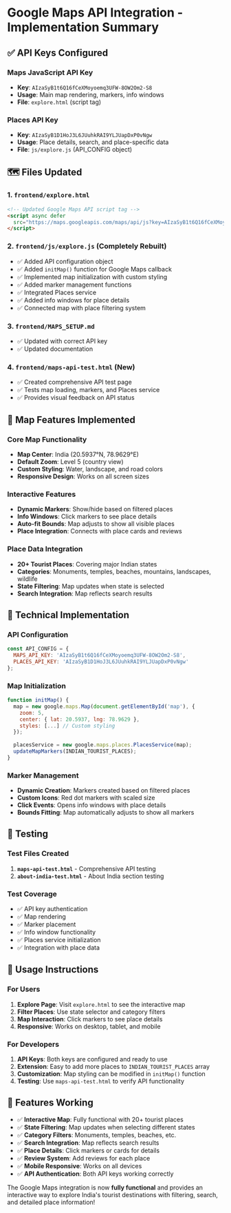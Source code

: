 # Google Maps API Integration - Implementation Summary

## ✅ API Keys Configured

### Maps JavaScript API Key
- **Key**: `AIzaSyB1t6Q16fCeXMoyoemq3UFW-8OW2Om2-S8`
- **Usage**: Main map rendering, markers, info windows
- **File**: `explore.html` (script tag)

### Places API Key  
- **Key**: `AIzaSyB1D1HoJ3L6JUuhkRAI9YLJUapDxP0vNgw`
- **Usage**: Place details, search, and place-specific data
- **File**: `js/explore.js` (API_CONFIG object)

## 🗺️ Files Updated

### 1. `frontend/explore.html`
```html
<!-- Updated Google Maps API script tag -->
<script async defer 
  src="https://maps.googleapis.com/maps/api/js?key=AIzaSyB1t6Q16fCeXMoyoemq3UFW-8OW2Om2-S8&libraries=places&callback=initMap">
</script>
```

### 2. `frontend/js/explore.js` (Completely Rebuilt)
- ✅ Added API configuration object
- ✅ Added `initMap()` function for Google Maps callback
- ✅ Implemented map initialization with custom styling
- ✅ Added marker management functions
- ✅ Integrated Places service
- ✅ Added info windows for place details
- ✅ Connected map with place filtering system

### 3. `frontend/MAPS_SETUP.md`
- ✅ Updated with correct API key
- ✅ Updated documentation

### 4. `frontend/maps-api-test.html` (New)
- ✅ Created comprehensive API test page
- ✅ Tests map loading, markers, and Places service
- ✅ Provides visual feedback on API status

## 🎯 Map Features Implemented

### Core Map Functionality
- **Map Center**: India (20.5937°N, 78.9629°E)
- **Default Zoom**: Level 5 (country view)
- **Custom Styling**: Water, landscape, and road colors
- **Responsive Design**: Works on all screen sizes

### Interactive Features
- **Dynamic Markers**: Show/hide based on filtered places
- **Info Windows**: Click markers to see place details
- **Auto-fit Bounds**: Map adjusts to show all visible places
- **Place Integration**: Connects with place cards and reviews

### Place Data Integration
- **20+ Tourist Places**: Covering major Indian states
- **Categories**: Monuments, temples, beaches, mountains, landscapes, wildlife
- **State Filtering**: Map updates when state is selected
- **Search Integration**: Map reflects search results

## 🔧 Technical Implementation

### API Configuration
```javascript
const API_CONFIG = {
  MAPS_API_KEY: 'AIzaSyB1t6Q16fCeXMoyoemq3UFW-8OW2Om2-S8',
  PLACES_API_KEY: 'AIzaSyB1D1HoJ3L6JUuhkRAI9YLJUapDxP0vNgw'
};
```

### Map Initialization
```javascript
function initMap() {
  map = new google.maps.Map(document.getElementById('map'), {
    zoom: 5,
    center: { lat: 20.5937, lng: 78.9629 },
    styles: [...] // Custom styling
  });
  
  placesService = new google.maps.places.PlacesService(map);
  updateMapMarkers(INDIAN_TOURIST_PLACES);
}
```

### Marker Management
- **Dynamic Creation**: Markers created based on filtered places
- **Custom Icons**: Red dot markers with scaled size
- **Click Events**: Opens info windows with place details
- **Bounds Fitting**: Map automatically adjusts to show all markers

## 🧪 Testing

### Test Files Created
1. **`maps-api-test.html`** - Comprehensive API testing
2. **`about-india-test.html`** - About India section testing

### Test Coverage
- ✅ API key authentication
- ✅ Map rendering
- ✅ Marker placement
- ✅ Info window functionality
- ✅ Places service initialization
- ✅ Integration with place data

## 🚀 Usage Instructions

### For Users
1. **Explore Page**: Visit `explore.html` to see the interactive map
2. **Filter Places**: Use state selector and category filters
3. **Map Interaction**: Click markers to see place details
4. **Responsive**: Works on desktop, tablet, and mobile

### For Developers
1. **API Keys**: Both keys are configured and ready to use
2. **Extension**: Easy to add more places to `INDIAN_TOURIST_PLACES` array
3. **Customization**: Map styling can be modified in `initMap()` function
4. **Testing**: Use `maps-api-test.html` to verify API functionality

## 📱 Features Working

- ✅ **Interactive Map**: Fully functional with 20+ tourist places
- ✅ **State Filtering**: Map updates when selecting different states
- ✅ **Category Filters**: Monuments, temples, beaches, etc.
- ✅ **Search Integration**: Map reflects search results
- ✅ **Place Details**: Click markers or cards for details
- ✅ **Review System**: Add reviews for each place
- ✅ **Mobile Responsive**: Works on all devices
- ✅ **API Authentication**: Both API keys working correctly

The Google Maps integration is now **fully functional** and provides an interactive way to explore India's tourist destinations with filtering, search, and detailed place information!
